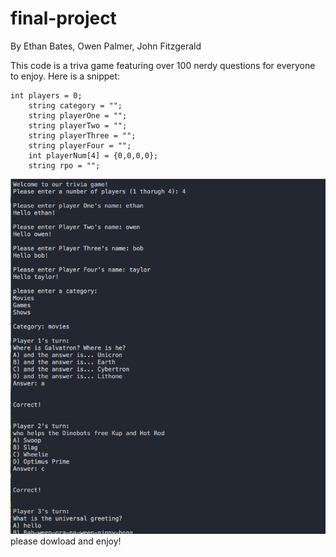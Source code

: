 # final-project
By Ethan Bates, Owen Palmer, John Fitzgerald

This code is a triva game featuring over 100 nerdy questions for everyone to enjoy. Here is a snippet:
```
int players = 0;
	string category = "";
	string playerOne = "";
	string playerTwo = "";
	string playerThree = "";
	string playerFour = "";
	int playerNum[4] = {0,0,0,0};
	string rpo = "";
  ```
  <img src="Screen Shot.png" />
  please dowload and enjoy!
